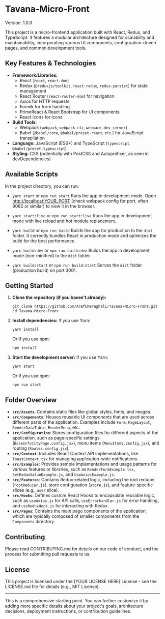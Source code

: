 # Tavana-Micro-Front

Version: 1.0.0

This project is a micro-frontend application built with React, Redux, and TypeScript. It features a modular architecture designed for scalability and maintainability, incorporating various UI components, configuration-driven pages, and common development tools.

## Key Features & Technologies

*   **Framework/Libraries:**
    *   React (`react`, `react-dom`)
    *   Redux (`@reduxjs/toolkit`, `react-redux`, `redux-persist`) for state management
    *   React Router (`react-router-dom`) for navigation
    *   Axios for HTTP requests
    *   Formik for form handling
    *   PrimeReact & React Bootstrap for UI components
    *   React Icons for icons
*   **Build Tools:**
    *   Webpack (`webpack`, `webpack-cli`, `webpack-dev-server`)
    *   Babel (`@babel/core`, `@babel/preset-react`, etc.) for JavaScript transpilation
*   **Language:** JavaScript (ES6+) and TypeScript (`typescript`, `@babel/preset-typescript`)
*   **Styling:** CSS (potentially with PostCSS and Autoprefixer, as seen in devDependencies)

## Available Scripts

In the project directory, you can run:

*   `yarn start` or `npm run start`
    Runs the app in development mode.
    Open [http://localhost:YOUR_PORT](http://localhost:YOUR_PORT) (check webpack config for port, often 8080 or similar) to view it in the browser.

*   `yarn start:live` or `npm run start:live`
    Runs the app in development mode with live reload and hot module replacement.

*   `yarn build` or `npm run build`
    Builds the app for production to the `dist` folder.
    It correctly bundles React in production mode and optimizes the build for the best performance.

*   `yarn build:dev` or `npm run build:dev`
    Builds the app in development mode (non-minified) to the `dist` folder.

*   `yarn build:start` or `npm run build:start`
    Serves the `dist` folder (production build) on port 3001.

## Getting Started

1.  **Clone the repository (if you haven't already):**
    ```bash
    git clone https://github.com/ArefCheraghali/Tavana-Micro-Front.git
    cd Tavana-Micro-Front
    ```

2.  **Install dependencies:**
    If you use Yarn:
    ```bash
    yarn install
    ```
    Or if you use npm:
    ```bash
    npm install
    ```

3.  **Start the development server:**
    If you use Yarn:
    ```bash
    yarn start
    ```
    Or if you use npm:
    ```bash
    npm run start
    ```

## Folder Overview

*   **`src/Assets`**: Contains static files like global styles, fonts, and images.
*   **`src/Components`**: Houses reusable UI components that are used across different parts of the application. Examples include `Form`, `PageLayout`, `RenderDataTable`, `RenderMenu`, etc.
*   **`src/Configuration`**: Stores configuration files for different aspects of the application, such as page-specific settings (`BaseInfoCityPage.config.jsx`), menu items (`MenuItems.config.jsx`), and routing (`Routes.config.jsx`).
*   **`src/Context`**: Includes React Context API implementations, like `ToastContext.tsx` for managing application-wide notifications.
*   **`src/Examples`**: Provides sample implementations and usage patterns for various features or libraries, such as `RenderFormExample.tsx`, `SetReduxValueExample.js`, and `UseAxiosExample.js`.
*   **`src/Features`**: Contains Redux-related logic, including the root reducer (`rootReducer.js`), store configuration (`store.js`), and feature-specific slices (e.g., `user` slice).
*   **`src/Hooks`**: Defines custom React Hooks to encapsulate reusable logic, such as `useAxios.js` for API calls, `useErrorHandler.js` for error handling, and `useReduxHook.js` for interacting with Redux.
*   **`src/Pages`**: Contains the main page components of the application, which are typically composed of smaller components from the `Components` directory.

## Contributing

Please read CONTRIBUTING.md for details on our code of conduct, and the process for submitting pull requests to us.

## License

This project is licensed under the [YOUR LICENSE HERE] License - see the LICENSE.md file for details (e.g., MIT License).

---

This is a comprehensive starting point. You can further customize it by adding more specific details about your project's goals, architecture decisions, deployment instructions, or contribution guidelines.
